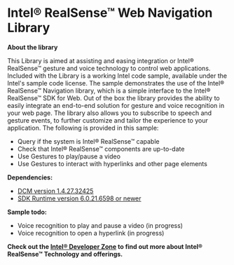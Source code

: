 # Intel® RealSense™ Web Navigation Library

**About the library**

This Library is aimed at assisting and easing integration or Intel® RealSense™ gesture and voice technology to control web applications. Included with the Library is a working Intel code sample, available under the Intel's sample code license. The sample demonstrates the use of the Intel® RealSense™ Navigation library, which is a simple interface to the Intel® RealSense™ SDK for Web. Out of the box the library provides the ability to easily integrate an end-to-end solution for gesture and voice recognition in your web page. The library also allows you to subscribe to speech and gesture events, to further customize and tailor the experience to your application. The following is provided in this sample:

-	Query if the system is Intel® RealSense™ capable
-	Check that Intel® RealSense™ components are up-to-date
-	Use Gestures to play/pause a video
-	Use Gestures to interact with hyperlinks and other page elements

**Dependencies:**
-	[DCM version 1.4.27.32425](http://registrationcenter-download.intel.com/akdlm/irc_nas/7787/intel_rs_dcm_f200_1.4.27.32425.exe)
-	[SDK Runtime version 6.0.21.6598 or newer](https://software.intel.com/en-us/realsense/webapp_setup_v6.exe)

**Sample todo:**
-	Voice recognition to play and pause a video (in progress)
-	Voice recognition to open a hyperlink (in progress)

**Check out the [Intel® Developer Zone](https://software.intel.com/en-us/realsense/home) to find out more about Intel® RealSense™ Technology and offerings.**
